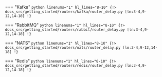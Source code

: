 === "Kafka"
    ```python linenums="1" hl_lines="8-10"
    {!> docs_src/getting_started/routers/kafka/router_delay.py [ln:3-4,9-12,14-18] !}
    ```

=== "RabbitMQ"
    ```python linenums="1" hl_lines="8-10"
    {!> docs_src/getting_started/routers/rabbit/router_delay.py [ln:3-4,9-12,14-18] !}
    ```

=== "NATS"
    ```python linenums="1" hl_lines="8-10"
    {!> docs_src/getting_started/routers/nats/router_delay.py [ln:3-4,9-12,14-18] !}
    ```

=== "Redis"
    ```python linenums="1" hl_lines="8-10"
    {!> docs_src/getting_started/routers/redis/router_delay.py [ln:3-4,9-12,14-18] !}
    ```
